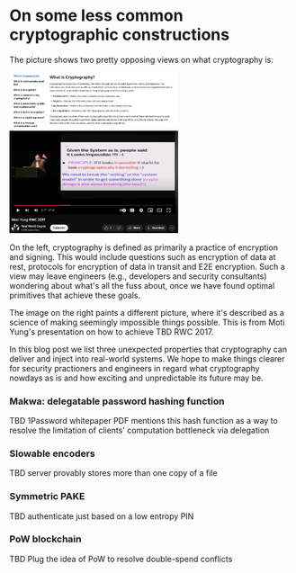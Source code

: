 
# On some less common cryptographic constructions

The picture shows two pretty opposing views on what cryptography is:

<p float="left">
  <img src="./pics/1.png" width="300" />
  <img src="./pics/2.png" width="300" /> 
</p>

On the left, cryptography is defined as primarily a practice of encryption and signing.
This would include questions such as encryption of data at rest, protocols for encryption 
of data in transit and E2E encryption. Such a view may leave engineers (e.g., developers and 
security consultants)  wondering about what's all the fuss about, once we have found optimal 
primitives that achieve these goals.

The image on the right paints a different picture, where it's described as a science of 
making seemingly impossible things possible. This is from Moti Yung's presentation on how to
achieve TBD RWC 2017. 

In this blog post we list three unexpected properties that cryptography can deliver and inject 
into real-world systems. We hope to make things clearer for security practioners and engineers
in regard what cryptography nowdays as is and how exciting and unpredictable its future may be.

### Makwa: delegatable password hashing function

TBD 1Password whitepaper PDF mentions this hash function as a way to resolve the limitation of clients' computation bottleneck via delegation

### Slowable encoders

TBD server provably stores more than one copy of a file

### Symmetric PAKE

TBD authenticate just based on a low entropy PIN

### PoW blockchain

TBD Plug the idea of PoW to resolve double-spend conflicts

